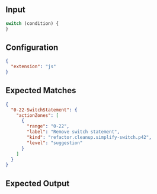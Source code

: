 
## Input
```javascript input
switch (condition) {
}
```

## Configuration
```json configuration
{
  "extension": "js"
}
```

## Expected Matches
```json expected matches
{
  "0-22-SwitchStatement": {
    "actionZones": [
      {
        "range": "0-22",
        "label": "Remove switch statement",
        "kind": "refactor.cleanup.simplify-switch.p42",
        "level": "suggestion"
      }
    ]
  }
}
```

## Expected Output
```javascript expected output
```
